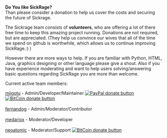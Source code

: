 **Do You like SickRage?**  
Than please consider a donation to help us cover the costs and securing the future of Sickrage.  

The Sickrage team consists of **volunteers**, who are offering a lot of there free time to keep this amazing project running. Donations are not required, but are appreciated. (They help us convince our wives that all of the time we spend on github is worthwhile, which allows us to continue improving SickRage.:) )

However there are more ways to help. If you are familiar with Python, HTML, Java, graphics designing or other language please give a shout. Also if you have experience moderating and want to help users solving/answering basic questions regarding SickRage you are more than welcome. 
 
Current active team members:

[miigotu](https://github.com/miigotu)   - Admin/Developer/Maintainer  [![PayPal donate button](https://github-cloud.s3.amazonaws.com/assets%2F390379%2F10957731%2Fdf1228ce-831b-11e5-9f1b-d5ee712d392d.png)](https://www.paypal.com/cgi-bin/webscr?cmd=_donations&business=miigotu%40gmail%2ecom&lc=US&item_name=SickRage&currency_code=USD&bn=PP%2dDonationsBF%3abtn_donateCC_LG%2egif%3aNonHosted "Donate using paypal") [![BitCoin donate button](https://github-cloud.s3.amazonaws.com/assets%2F390379%2F10957762%2F313cd946-831c-11e5-91e0-a69ba6fae6dd.png)](https://greenaddress.it/pay/GA29eVg6dJ77gUASLdEVnF3v6GGf7d "Donate using Bitcoin")  
<br/>
[fernandog](https://github.com/fernandog) - Admin/Moderator/Contributor  
<br/>
[medariox](https://github.com/medariox) - Moderator/Developer  
<br/>
[neoatomic](https://github.com/neoatomic) - Moderator/Support  [![BitCoin donate button](https://github-cloud.s3.amazonaws.com/assets%2F390379%2F10957762%2F313cd946-831c-11e5-91e0-a69ba6fae6dd.png)](https://greenaddress.it/pay/GAua8uEhuZvvTFy1Bdwwon9wpUPB8 "Donate using Bitcoin")  
